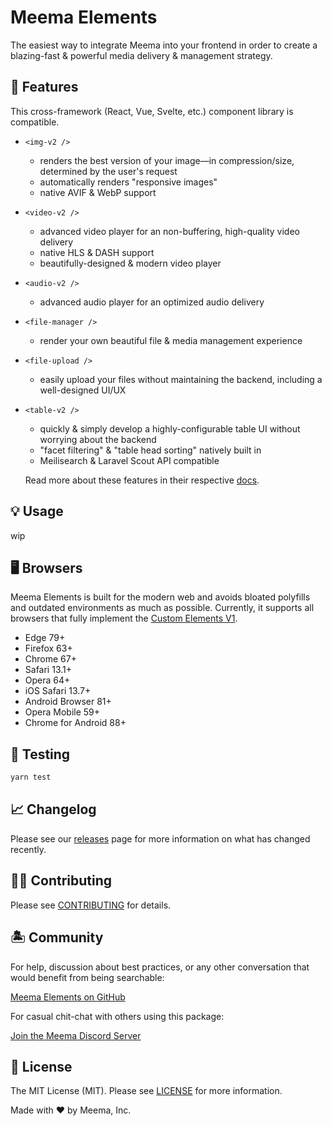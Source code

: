 # Meema Elements

The easiest way to integrate Meema into your frontend in order to create a blazing-fast & powerful media delivery & management strategy.

## 🐙 Features

This cross-framework (React, Vue, Svelte, etc.) component library is compatible.

- `<img-v2 />`
  - renders the best version of your image—in compression/size, determined by the user's request
  - automatically renders "responsive images"
  - native AVIF & WebP support
- `<video-v2 />`
  - advanced video player for an non-buffering, high-quality video delivery
  - native HLS & DASH support
  - beautifully-designed & modern video player
- `<audio-v2 />`
  - advanced audio player for an optimized audio delivery
- `<file-manager />`
  - render your own beautiful file & media management experience
- `<file-upload />`
  - easily upload your files without maintaining the backend, including a well-designed UI/UX
- `<table-v2 />`
  - quickly & simply develop a highly-configurable table UI without worrying about the backend
  - "facet filtering" & "table head sorting" natively built in
  - Meilisearch & Laravel Scout API compatible

  Read more about these features in their respective [docs](https://meema.xyz/docs).

## 💡 Usage

wip

## 🖥️ Browsers

Meema Elements is built for the modern web and avoids bloated polyfills and outdated environments as much as possible. Currently, it supports all browsers that fully implement the [Custom Elements V1][caniuse-custom-el-v1].

- Edge 79+
- Firefox 63+
- Chrome 67+
- Safari 13.1+
- Opera 64+
- iOS Safari 13.7+
- Android Browser 81+
- Opera Mobile 59+
- Chrome for Android 88+

[caniuse-custom-el-v1]: https://caniuse.com/custom-elementsv1

## 🧪 Testing

```bash
yarn test
```

## 📈 Changelog

Please see our [releases](https://github.com/meemalabs/meema-elements/releases) page for more information on what has changed recently.

## 💪🏼 Contributing

Please see [CONTRIBUTING](.github/CONTRIBUTING.md) for details.

## 🏝 Community

For help, discussion about best practices, or any other conversation that would benefit from being searchable:

[Meema Elements on GitHub](https://github.com/meemalabs/meema-elements/discussions)

For casual chit-chat with others using this package:

[Join the Meema Discord Server](https://discord.meema.io)

## 📄 License

The MIT License (MIT). Please see [LICENSE](LICENSE.md) for more information.

Made with ❤️ by Meema, Inc.
